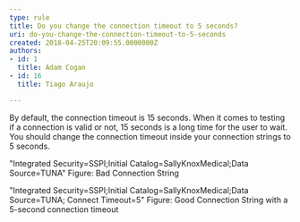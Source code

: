 ```yaml
---
type: rule
title: Do you change the connection timeout to 5 seconds?
uri: do-you-change-the-connection-timeout-to-5-seconds
created: 2018-04-25T20:09:55.0000000Z
authors:
- id: 1
  title: Adam Cogan
- id: 16
  title: Tiago Araujo

---
```


​​By default, the connection timeout is 15 seconds. When it comes to testing if a connection is valid or not, 15 seconds is a long time for the user to wait. You should change the connection timeout inside your connection strings to 5 seconds.​

 
"Integrated Security=SSPI;Initial Catalog=SallyKnoxMedical;Data 
Source=TUNA"
Figure: Bad Connection String

"Integrated Security=SSPI;Initial Catalog=SallyKnoxMedical;Data Source=TUNA;
Connect Timeout=5"​
Figure: Good Connection String with a 5-second connection timeout

